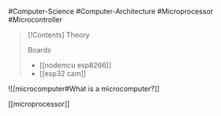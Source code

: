 #Computer-Science #Computer-Architecture #Microprocessor #Microcontroller

>[!Contents]
>Theory
>
>Boards
>- [[nodemcu esp8266]]
>- [[esp32 cam]]
>

![[microcomputer#What is a microcomputer?]]

[[microprocessor]]
